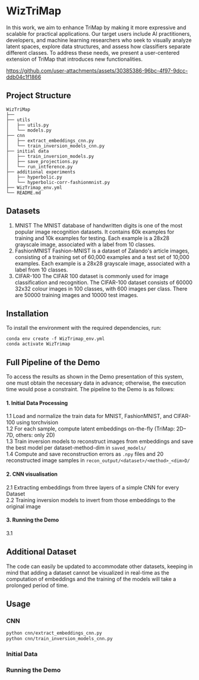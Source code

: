 # WizTriMap

In this work, we aim to enhance TriMap by making it more expressive and scalable for practical applications. Our target users include AI practitioners, developers, and machine learning researchers who seek to visually analyze latent spaces, explore data structures, and assess how classifiers separate different classes. To address these needs, we present a user-centered extension of TriMap that introduces new functionalities.

https://github.com/user-attachments/assets/30385386-96bc-4f97-9dcc-ddb04c1f1866

## Project Structure

```
WizTriMap
├──
├── utils
│   ├── utils.py
│   └── models.py
├── cnn
│   ├── extract_embeddings_cnn.py
│   └── train_inversion_models_cnn.py
├── initial data
│   ├── train_inversion_models.py
│   ├── save_projections.py
│   └── run_intference.py
├── additional experiments
│   ├── hyperbolic.py
│   └── hyperbolic-corr-fashionmnist.py
├── WizTrimap_env.yml
└── README.md
```
## Datasets
1. MNIST
    The MNIST database of handwritten digits is one of the most popular image recognition datasets. It contains 60k examples for training and 10k examples for testing. Each example is a 28x28 grayscale image, associated with a label from 10 classes.
2. FashionMNIST
    Fashion-MNIST is a dataset of Zalando's article images, consisting of a training set of 60,000 examples and a test set of 10,000 examples. Each example is a 28x28 grayscale image, associated with a label from 10 classes.
3. CIFAR-100
    The CIFAR 100 dataset is commonly used for image classification and recognition. The CIFAR-100 dataset consists of 60000 32x32 colour images in 100 classes, with 600 images per class. There are 50000 training images and 10000 test images. 

## Installation

To install the environment with the required dependencies, run:
```
conda env create -f WizTrimap_env.yml
conda activate WizTrimap
```

## Full Pipeline of the Demo

To access the results as shown in the Demo presentation of this system, one must obtain the necessary data in advance; otherwise, the execution time would pose a constraint. The pipeline to the Demo is as follows:
#### 1. Initial Data Processing
   1.1 Load and normalize the train data for MNIST, FashionMNIST, and CIFAR-100 using torchvision \
   1.2 For each sample, compute latent embeddings on-the-fly (TriMap: 2D–7D, others: only 2D) \
   1.3 Train inversion models to reconstruct images from embeddings and save the best model per dataset-method-dim in `saved_models/` \
   1.4 Compute and save reconstruction errors as `.npy` files and 20 reconstructed image samples in `recon_output/<dataset>/<method>_<dim>D/`

#### 2. CNN visualisation 
   2.1 Extracting embeddings from three layers of a simple CNN for every Dataset \
   2.2 Training inversion models to invert from those embeddings to the original image
#### 3. Running the Demo
   3.1


## Additional Dataset
The code can easily be updated to accommodate other datasets, keeping in mind that adding a dataset cannot be visualized in real-time as the computation of embeddings and the training of the models will take a prolonged period of time.

## Usage
### CNN
```bash
python cnn/extract_embeddings_cnn.py
python cnn/train_inversion_models_cnn.py
```
### Initial Data
### Running the Demo
